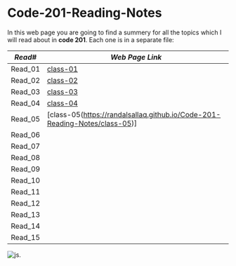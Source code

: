 # Code-201-Reading-Notes

In this web page you are going to find a summery for all the topics which I will read about in **code 201**. Each one is in a separate file:

| *Read#*          |*Web Page Link* |   
| ------------- | ------------- |
| Read_01       |   [class-01](https://randalsallaq.github.io/Code-201-Reading-Notes/class-01)    
| Read_02       | [class-02](https://randalsallaq.github.io/Code-201-Reading-Notes/class-02) |
| Read_03       |  [class-03](https://randalsallaq.github.io/Code-201-Reading-Notes/class-03) |
| Read_04       | [class-04](https://randalsallaq.github.io/Code-201-Reading-Notes/class-04) |
| Read_05       | [class-05(https://randalsallaq.github.io/Code-201-Reading-Notes/class-05)]  |
| Read_06       |  |
| Read_07       |   |
| Read_08       |  |
| Read_09       |  |
| Read_10       |  |
| Read_11       |  |
| Read_12       |   |
| Read_13       |   |
| Read_14       |  |
| Read_15       |   |

![js](https://media.bitdegree.org/storage/media/images/2019/06/coding-books.jpg).
